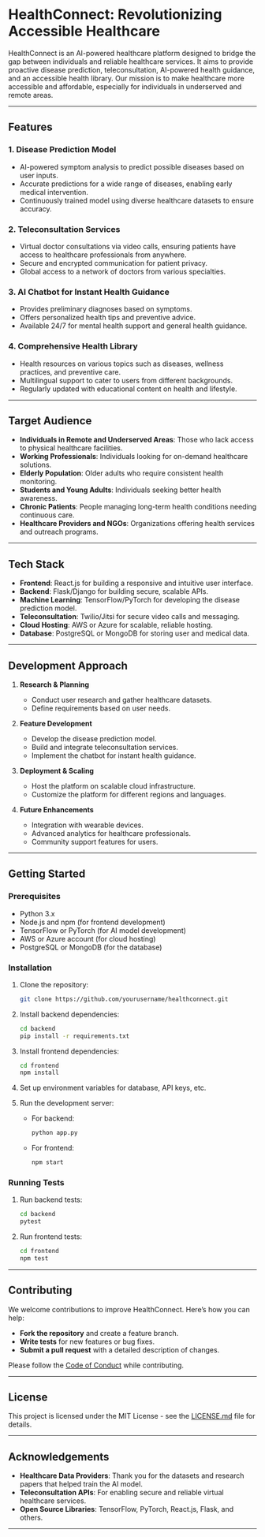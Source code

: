 # HealthConnect: Revolutionizing Accessible Healthcare

HealthConnect is an AI-powered healthcare platform designed to bridge the gap between individuals and reliable healthcare services. It aims to provide proactive disease prediction, teleconsultation, AI-powered health guidance, and an accessible health library. Our mission is to make healthcare more accessible and affordable, especially for individuals in underserved and remote areas.

---

## Features

### 1. **Disease Prediction Model**
- AI-powered symptom analysis to predict possible diseases based on user inputs.
- Accurate predictions for a wide range of diseases, enabling early medical intervention.
- Continuously trained model using diverse healthcare datasets to ensure accuracy.

### 2. **Teleconsultation Services**
- Virtual doctor consultations via video calls, ensuring patients have access to healthcare professionals from anywhere.
- Secure and encrypted communication for patient privacy.
- Global access to a network of doctors from various specialties.

### 3. **AI Chatbot for Instant Health Guidance**
- Provides preliminary diagnoses based on symptoms.
- Offers personalized health tips and preventive advice.
- Available 24/7 for mental health support and general health guidance.

### 4. **Comprehensive Health Library**
- Health resources on various topics such as diseases, wellness practices, and preventive care.
- Multilingual support to cater to users from different backgrounds.
- Regularly updated with educational content on health and lifestyle.

---

## Target Audience

- **Individuals in Remote and Underserved Areas**: Those who lack access to physical healthcare facilities.
- **Working Professionals**: Individuals looking for on-demand healthcare solutions.
- **Elderly Population**: Older adults who require consistent health monitoring.
- **Students and Young Adults**: Individuals seeking better health awareness.
- **Chronic Patients**: People managing long-term health conditions needing continuous care.
- **Healthcare Providers and NGOs**: Organizations offering health services and outreach programs.

---

## Tech Stack

- **Frontend**: React.js for building a responsive and intuitive user interface.
- **Backend**: Flask/Django for building secure, scalable APIs.
- **Machine Learning**: TensorFlow/PyTorch for developing the disease prediction model.
- **Teleconsultation**: Twilio/Jitsi for secure video calls and messaging.
- **Cloud Hosting**: AWS or Azure for scalable, reliable hosting.
- **Database**: PostgreSQL or MongoDB for storing user and medical data.

---

## Development Approach

1. **Research & Planning**  
   - Conduct user research and gather healthcare datasets.
   - Define requirements based on user needs.

2. **Feature Development**  
   - Develop the disease prediction model.
   - Build and integrate teleconsultation services.
   - Implement the chatbot for instant health guidance.

3. **Deployment & Scaling**  
   - Host the platform on scalable cloud infrastructure.
   - Customize the platform for different regions and languages.

4. **Future Enhancements**  
   - Integration with wearable devices.
   - Advanced analytics for healthcare professionals.
   - Community support features for users.

---

## Getting Started

### Prerequisites

- Python 3.x
- Node.js and npm (for frontend development)
- TensorFlow or PyTorch (for AI model development)
- AWS or Azure account (for cloud hosting)
- PostgreSQL or MongoDB (for the database)

### Installation

1. Clone the repository:
   ```bash
   git clone https://github.com/yourusername/healthconnect.git
   ```

2. Install backend dependencies:
   ```bash
   cd backend
   pip install -r requirements.txt
   ```

3. Install frontend dependencies:
   ```bash
   cd frontend
   npm install
   ```

4. Set up environment variables for database, API keys, etc.

5. Run the development server:
   - For backend:
     ```bash
     python app.py
     ```
   - For frontend:
     ```bash
     npm start
     ```

### Running Tests

1. Run backend tests:
   ```bash
   cd backend
   pytest
   ```

2. Run frontend tests:
   ```bash
   cd frontend
   npm test
   ```

---

## Contributing

We welcome contributions to improve HealthConnect. Here’s how you can help:

- **Fork the repository** and create a feature branch.
- **Write tests** for new features or bug fixes.
- **Submit a pull request** with a detailed description of changes.

Please follow the [Code of Conduct](CODE_OF_CONDUCT.md) while contributing.

---

## License

This project is licensed under the MIT License - see the [LICENSE.md](LICENSE.md) file for details.

---

## Acknowledgements

- **Healthcare Data Providers**: Thank you for the datasets and research papers that helped train the AI model.
- **Teleconsultation APIs**: For enabling secure and reliable virtual healthcare services.
- **Open Source Libraries**: TensorFlow, PyTorch, React.js, Flask, and others.

---
